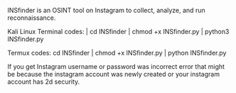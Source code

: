 INSfinder is an OSINT tool on Instagram to collect, analyze, and run reconnaissance.

Kali Linux Terminal codes: | cd INSfinder | chmod +x INSfinder.py | python3 INSfinder.py

Termux codes: cd INSfinder | chmod +x INSfinder.py | python INSfinder.py

If you get Instagram username or password was incorrect error that might be because the instagram account was newly created or your instagram account has 2d security.
